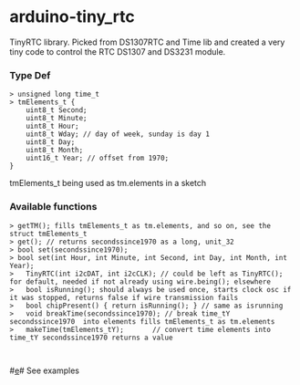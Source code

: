 # arduino-tiny_rtc
TinyRTC library. Picked from DS1307RTC and Time lib and created a very tiny code to control the RTC DS1307 and DS3231 module.


### Type Def
```
> unsigned long time_t
> tmElements_t {
    uint8_t Second;
    uint8_t Minute;
    uint8_t Hour;
    uint8_t Wday; // day of week, sunday is day 1
    uint8_t Day;
    uint8_t Month;
    uint16_t Year; // offset from 1970;
}
```
tmElements_t being used as tm.elements in a sketch

### Available functions
```
> getTM(); fills tmElements_t as tm.elements, and so on, see the struct tmElements_t
> get(); // returns secondssince1970 as a long, unit_32
> bool set(secondssince1970);
> bool set(int Hour, int Minute, int Second, int Day, int Month, int Year);
>	TinyRTC(int i2cDAT, int i2cCLK); // could be left as TinyRTC(); for default, needed if not already using wire.being(); elsewhere
>	bool isRunning(); should always be used once, starts clock osc if it was stopped, returns false if wire transmission fails
>	bool chipPresent() { return isRunning(); } // same as isrunning
>	void breakTime(secondssince1970); // break time_tY secondssince1970  into elements fills tmElements_t as tm.elements
>	makeTime(tmElements_tY);       // convert time elements into time_tY secondssince1970 returns a value



```

#[e](https://github.com/Feay/TinyRTCY/blob/main/examples/TinyRTCY_Example/Fen.ESP.RTCset.ino)# See examples
